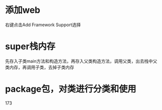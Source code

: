 # 添加web
右键点击Add Framework Support选择

# super栈内存
先存入子类main方法和构造方法，再存入父类构造方法，调用父类，出去栈中父类内存，再调用子类，去掉子类内存

# package包，对类进行分类和使用
173